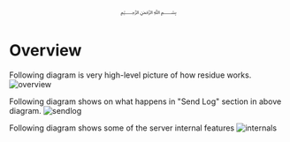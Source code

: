 <p align="center">
   ﷽
</p>

# Overview

Following diagram is very high-level picture of how residue works.
![overview]

Following diagram shows on what happens in "Send Log" section in above diagram.
![sendlog]

Following diagram shows some of the server internal features
![internals]

  [overview]: https://raw.githubusercontent.com/muflihun/residue/develop/docs/residue-overview.png?v2
  [sendlog]: https://raw.githubusercontent.com/muflihun/residue/develop/docs/send-log.png?v2
  [internals]: https://raw.githubusercontent.com/muflihun/residue/develop/docs/server-internals.png?v2

